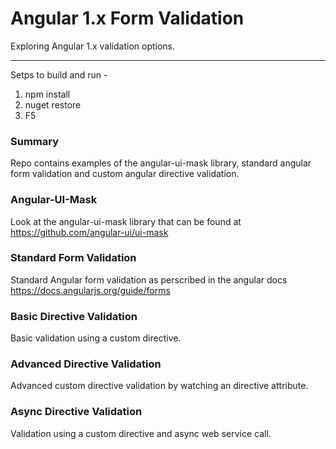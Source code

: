 # Angular 1.x Form Validation #
Exploring Angular 1.x validation options.
- - - -

Setps to build and run -

1. npm install
2. nuget restore
3. F5

### Summary ###
Repo contains examples of the angular-ui-mask library, standard angular form validation and custom angular directive validation.

### Angular-UI-Mask ###
Look at the angular-ui-mask library that can be found at https://github.com/angular-ui/ui-mask

### Standard Form Validation ###
Standard Angular form validation as perscribed in the angular docs https://docs.angularjs.org/guide/forms

### Basic Directive Validation ###
Basic validation using a custom directive.

### Advanced Directive Validation ###
Advanced custom directive validation by watching an directive attribute.

### Async Directive Validation ###
Validation using a custom directive and async web service call.
